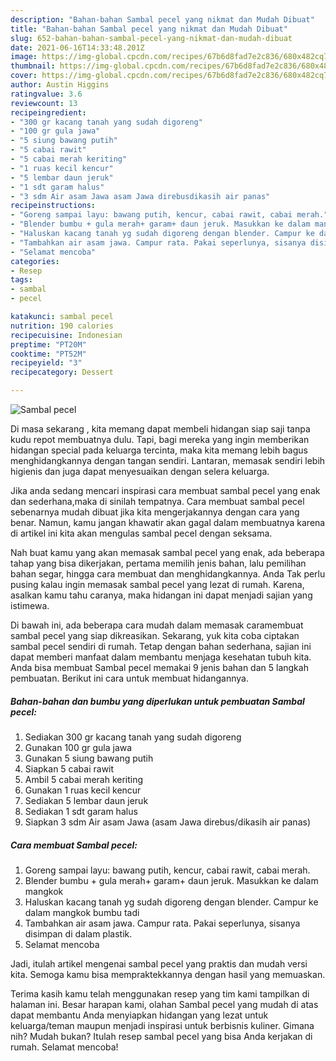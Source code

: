```yaml
---
description: "Bahan-bahan Sambal pecel yang nikmat dan Mudah Dibuat"
title: "Bahan-bahan Sambal pecel yang nikmat dan Mudah Dibuat"
slug: 652-bahan-bahan-sambal-pecel-yang-nikmat-dan-mudah-dibuat
date: 2021-06-16T14:33:48.201Z
image: https://img-global.cpcdn.com/recipes/67b6d8fad7e2c836/680x482cq70/sambal-pecel-foto-resep-utama.jpg
thumbnail: https://img-global.cpcdn.com/recipes/67b6d8fad7e2c836/680x482cq70/sambal-pecel-foto-resep-utama.jpg
cover: https://img-global.cpcdn.com/recipes/67b6d8fad7e2c836/680x482cq70/sambal-pecel-foto-resep-utama.jpg
author: Austin Higgins
ratingvalue: 3.6
reviewcount: 13
recipeingredient:
- "300 gr kacang tanah yang sudah digoreng"
- "100 gr gula jawa"
- "5 siung bawang putih"
- "5 cabai rawit"
- "5 cabai merah keriting"
- "1 ruas kecil kencur"
- "5 lembar daun jeruk"
- "1 sdt garam halus"
- "3 sdm Air asam Jawa asam Jawa direbusdikasih air panas"
recipeinstructions:
- "Goreng sampai layu: bawang putih, kencur, cabai rawit, cabai merah."
- "Blender bumbu + gula merah+ garam+ daun jeruk. Masukkan ke dalam mangkok"
- "Haluskan kacang tanah yg sudah digoreng dengan blender. Campur ke dalam mangkok bumbu tadi"
- "Tambahkan air asam jawa. Campur rata. Pakai seperlunya, sisanya disimpan di dalam plastik."
- "Selamat mencoba"
categories:
- Resep
tags:
- sambal
- pecel

katakunci: sambal pecel 
nutrition: 190 calories
recipecuisine: Indonesian
preptime: "PT20M"
cooktime: "PT52M"
recipeyield: "3"
recipecategory: Dessert

---
```



![Sambal pecel](https://img-global.cpcdn.com/recipes/67b6d8fad7e2c836/680x482cq70/sambal-pecel-foto-resep-utama.jpg)

Di masa  sekarang , kita memang dapat membeli hidangan siap saji tanpa kudu repot membuatnya dulu. Tapi, bagi mereka yang ingin memberikan hidangan special pada keluarga tercinta, maka kita memang lebih bagus menghidangkannya dengan tangan sendiri. Lantaran, memasak sendiri lebih higienis dan juga dapat menyesuaikan dengan selera keluarga.

Jika anda sedang mencari inspirasi cara membuat sambal pecel yang enak dan sederhana,maka di sinilah tempatnya. Cara membuat sambal pecel  sebenarnya mudah dibuat jika kita mengerjakannya dengan cara yang benar. Namun, kamu jangan khawatir akan gagal dalam membuatnya 
karena di artikel ini kita akan mengulas sambal pecel dengan seksama.  



Nah buat kamu yang akan memasak sambal pecel yang enak, ada beberapa tahap yang bisa dikerjakan, pertama memilih jenis bahan, lalu pemilihan bahan segar, hingga cara membuat dan menghidangkannya. Anda Tak perlu pusing kalau ingin memasak sambal pecel yang lezat di rumah. Karena, asalkan kamu  tahu caranya, maka hidangan ini dapat menjadi sajian yang istimewa.

Di bawah ini, ada beberapa cara mudah dalam memasak caramembuat sambal pecel yang siap dikreasikan. Sekarang, yuk kita coba ciptakan sambal pecel sendiri di rumah. Tetap dengan bahan sederhana, sajian ini dapat memberi manfaat dalam membantu menjaga kesehatan tubuh kita. Anda bisa membuat Sambal pecel memakai 9 jenis bahan dan 5 langkah pembuatan. Berikut ini cara untuk membuat hidangannya.

<!--inarticleads1-->

##### Bahan-bahan dan bumbu yang diperlukan untuk pembuatan Sambal pecel:

1. Sediakan 300 gr kacang tanah yang sudah digoreng
1. Gunakan 100 gr gula jawa
1. Gunakan 5 siung bawang putih
1. Siapkan 5 cabai rawit
1. Ambil 5 cabai merah keriting
1. Gunakan 1 ruas kecil kencur
1. Sediakan 5 lembar daun jeruk
1. Sediakan 1 sdt garam halus
1. Siapkan 3 sdm Air asam Jawa (asam Jawa direbus/dikasih air panas)




<!--inarticleads2-->

##### Cara membuat Sambal pecel:

1. Goreng sampai layu: bawang putih, kencur, cabai rawit, cabai merah.
1. Blender bumbu + gula merah+ garam+ daun jeruk. Masukkan ke dalam mangkok
1. Haluskan kacang tanah yg sudah digoreng dengan blender. Campur ke dalam mangkok bumbu tadi
1. Tambahkan air asam jawa. Campur rata. Pakai seperlunya, sisanya disimpan di dalam plastik.
1. Selamat mencoba




Jadi, itulah artikel mengenai  sambal pecel  yang praktis dan mudah versi kita. Semoga kamu bisa mempraktekkannya dengan hasil yang memuaskan. 

Terima kasih kamu telah menggunakan resep yang tim kami tampilkan di halaman ini. Besar harapan kami, olahan  Sambal pecel yang mudah di atas dapat membantu Anda menyiapkan hidangan yang lezat untuk keluarga/teman maupun menjadi inspirasi untuk berbisnis kuliner. Gimana nih? Mudah bukan? Itulah resep sambal pecel yang bisa Anda kerjakan di rumah. Selamat mencoba!

